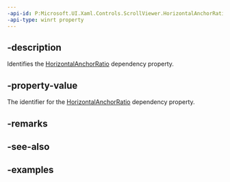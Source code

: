 ```yaml
---
-api-id: P:Microsoft.UI.Xaml.Controls.ScrollViewer.HorizontalAnchorRatioProperty
-api-type: winrt property
---
```


## -description

Identifies the [HorizontalAnchorRatio](scrollviewer_horizontalanchorratio.md) dependency property.

## -property-value

The identifier for the [HorizontalAnchorRatio](scrollviewer_horizontalanchorratio.md) dependency property.

## -remarks

## -see-also

## -examples

